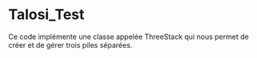 # Talosi_Test

Ce code implémente une classe appelée ThreeStack qui nous permet de créer et de gérer trois piles séparées.

